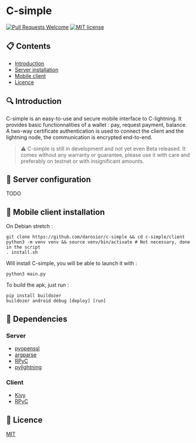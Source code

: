 # C-simple

[![Pull Requests Welcome](https://img.shields.io/badge/PRs-welcome-brightgreen.svg)](http://makeapullrequest.com)
[![MIT license](https://img.shields.io/github/license/darosior/c-simple.svg)](https://github.com/darosior/c-simple/blob/master/LICENSE)

## :clipboard: Contents

- [Introduction](#introduction)
- [Server installation](#server-configuration)
- [Mobile client](#mobile-client-installation)
- [Licence](#licence)

## 🔍 Introduction

C-simple is an easy-to-use and secure mobile interface to C-lightning. It provides basic functionnalities of a wallet : pay, request payment, balance. A two-way certificate authentication is used to connect the client and the lightning node, the communication is encrypted end-to-end.
> ⚠️ C-simple is still in development and not yet even Beta released. It comes without any warranty
> or guarantee, please use it with care and preferably on testnet or with insignificant amounts.

## :wrench: Server configuration

TODO

## :hammer: Mobile client installation
  
On Debian stretch :
```
git clone https://github.com/darosior/c-simple && cd c-simple/client
python3 -m venv venv && source venv/bin/activate # Not necessary, done in the script
. install.sh
```
Will install C-simple, you will be able to launch it with :
```
python3 main.py
```
To build the apk, just run :
```
pip install buildozer
buildozer android debug [deploy] [run]
```

## :syringe: Dependencies

### Server

- [pyopenssl](https://pypi.org/project/pyOpenSSL/)
- [argparse](https://pypi.org/project/argparse/)
- [RPyC](https://rpyc.readthedocs.io/en/latest/index.html)
- [pylightning](https://github.com/ElementsProject/lightning/tree/master/contrib/pylightning)

### Client

- [Kivy](https://kivy.org/doc/stable/installation/installation-linux.html#installation-in-a-virtual-environment)
- [RPyC](https://rpyc.readthedocs.io/en/latest/index.html)

## 📃 Licence

[MIT](LICENSE)
